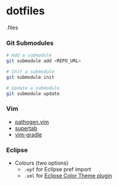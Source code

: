 dotfiles
========

.files

### Git Submodules

```sh
# Add a submodule
git submodule add <REPO_URL>

# Init a submodule
git submodule init

# Update a submodule
git submodule update
```

### Vim

- [pathogen.vim](https://github.com/tpope/vim-pathogen)
- [supertab](https://github.com/ervandew/supertab)
- [vim-gradle](https://github.com/tfnico/vim-gradle.git)



### Eclipse

- Colours (two options)
    - ```.epf``` for Eclipse pref import
    - ```.xml``` for [Eclipse Color Theme plugin](https://github.com/eclipse-color-theme/eclipse-color-theme)
